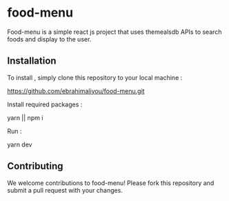# food-menu
Food-menu is a simple react js project that uses themealsdb APIs to search foods and display to the user.

## Installation 

To install , simply clone this repository to your local machine : 

https://github.com/ebrahimaliyou/food-menu.git

Install required packages : 

yarn || npm i

Run : 

yarn dev

## Contributing 

We welcome contributions to food-menu! 
Please fork this repository and submit a pull request with your changes.
